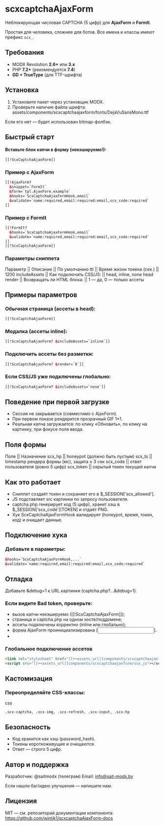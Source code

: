# scxcaptchaAjaxForm

Неблокирующая числовая CAPTCHA (5 цифр) для **AjaxForm** и **FormIt**.

Простая для человека, сложнее для ботов. Все имена и классы имеют префикс `scx_`.

## Требования
- MODX Revolution **2.6+** или **3.x**
- PHP **7.2+** (рекомендуется **7.4**)
- **GD + TrueType** (для TTF-шрифта)

## Установка
1. Установите пакет через установщик MODX.
2. Проверьте наличие файла шрифта:
assets/components/scxcaptchaajaxform/fonts/DejaVuSansMono.ttf

Если его нет — будет использован bitmap-фолбэк.

## Быстрый старт

#### Вставьте блок капчи в форму (**некэшируемо!**):
```html
[[!ScxCaptchaAjaxForm]]
```

### Пример с AjaxForm
```html
[[!AjaxForm?
  &snippet=`FormIt`
  &form=`tpl.AjaxForm.example`
  &hooks=`ScxCaptchaAjaxFormHook,email`
  &validate=`name:required,email:required:email,scx_code:required`
]]
```

### Пример с FormIt
```html
[[!FormIt?
  &hooks=`ScxCaptchaAjaxFormHook,email`
  &validate=`name:required,email:required:email,scx_code:required`
]]
[[!ScxCaptchaAjaxForm]]
```

### Параметры сниппета
Параметр	    || Описание	                 ||  По умолчанию
ttl        	  || Время жизни токена (сек.) ||	1200
includeAssets	|| Как подключать CSS/JS:    || head, inline, none	head
render	      || Возвращать ли HTML блока: || 1 — да, 0 — только ассеты	

## Примеры параметров

### Обычная страница (ассеты в head):
```html
[[!ScxCaptchaAjaxForm]]
```

### Модалка (ассеты inline):
```html
[[!ScxCaptchaAjaxForm? &includeAssets=`inline`]]
```

### Подключить ассеты без разметки:
```html
[[!ScxCaptchaAjaxForm? &render=`0`]]
```

### Если CSS/JS уже подключены глобально:
```html
[[!ScxCaptchaAjaxForm? &includeAssets=`none`]]
```

## Поведение при первой загрузке
- Сессия не закрывается (совместимо с AjaxForm).
- При первом показе рендерится прозрачный GIF 1×1.
- Реальная капча загружается: по клику «Обновить», по клику на картинку, при фокусе поля ввода.

## Поля формы
Поле      || Назначение
scx_hp    || honeypot (должно быть пустым)
scx_ts	  || timestamp рендера формы (мс), защита ≥ 3 сек
scx_code	|| ответ пользователя (ровно 5 цифр)
scx_token	|| скрытый токен текущей капчи

## Как это работает
- Сниппет создаёт токен и сохраняет его в $_SESSION['scx_allowed'].
- JS подставляет src картинки по запросу пользователя.
- captcha.php генерирует код (5 цифр), хранит хэш в $_SESSION['scx_code'][TOKEN] и отдаёт PNG.
- Хук ScxCaptchaAjaxFormHook валидирует (honeypot, время, токен, код) и очищает данные.


## Подключение хука

### Добавьте в параметры:
```html
&hooks=`ScxCaptchaAjaxFormHook,...`
&validate=`name:required,email:required:email,scx_code:required`
```

## Отладка
Добавьте &debug=1 к URL картинки (captcha.php?...&debug=1).

### Если видите Bad token, проверьте:
- вызов капчи некэшируемо ([[!ScxCaptchaAjaxForm]]);
- страница и captcha.php на одном хосте/поддомене;
- ассеты подключены корректно (inline или глобально);
- форма AjaxForm проинициализирована (<input name="af_action">).
- 

### Глобальное подключение ассетов
```html
<link rel="stylesheet" href="[[++assets_url]]components/scxcaptchaajaxform/scx.css">
<script src="[[++assets_url]]components/scxcaptchaajaxform/scx.js"></script>
```

## Кастомизация

### Переопределяйте CSS-классы:

css
```
.scx-captcha, .scx-img, .scx-refresh, .scx-input, .scx-hp
```

## Безопасность
- Код хранится как хэш (password_hash).
- Токены короткоживущие и очищаются.
- Ответ — строго 5 цифр.


## Автор и поддержка
Разработчик: @saitmodx (телеграм)
Email: info@sait-modx.by

Если нашли баг/идею улучшения — напишите нам.

## Лицензия
MIT — см. репозиторий документации компонента:
https://github.com/wintik1/scxcaptchaAjaxForm-docs

